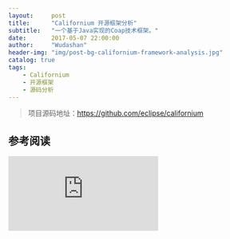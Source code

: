```yaml
---
layout:     post
title:      "Californium 开源框架分析"
subtitle:   "一个基于Java实现的Coap技术框架。"
date:       2017-05-07 22:00:00
author:     "Wudashan"
header-img: "img/post-bg-californium-framework-analysis.jpg"
catalog: true
tags:
    - Californium
    - 开源框架
    - 源码分析
---
```


> 项目源码地址：https://github.com/eclipse/californium

## 参考阅读

![Californium 框架设计分析](http://www.cnblogs.com/littleatp/p/6417567.html)
